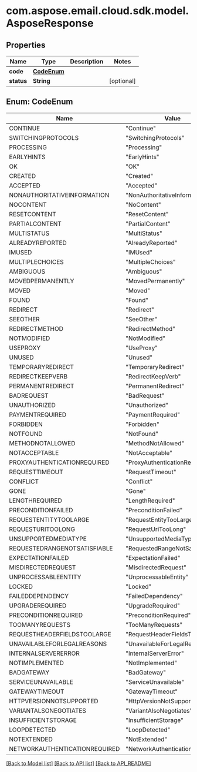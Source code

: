 
# com.aspose.email.cloud.sdk.model.AsposeResponse

## Properties
Name | Type | Description | Notes
------------ | ------------- | ------------- | -------------
**code** | [**CodeEnum**](#CodeEnum) |  | 
**status** | **String** |  |  [optional]


<a name="CodeEnum"></a>
## Enum: CodeEnum
Name | Value
---- | -----
CONTINUE | &quot;Continue&quot;
SWITCHINGPROTOCOLS | &quot;SwitchingProtocols&quot;
PROCESSING | &quot;Processing&quot;
EARLYHINTS | &quot;EarlyHints&quot;
OK | &quot;OK&quot;
CREATED | &quot;Created&quot;
ACCEPTED | &quot;Accepted&quot;
NONAUTHORITATIVEINFORMATION | &quot;NonAuthoritativeInformation&quot;
NOCONTENT | &quot;NoContent&quot;
RESETCONTENT | &quot;ResetContent&quot;
PARTIALCONTENT | &quot;PartialContent&quot;
MULTISTATUS | &quot;MultiStatus&quot;
ALREADYREPORTED | &quot;AlreadyReported&quot;
IMUSED | &quot;IMUsed&quot;
MULTIPLECHOICES | &quot;MultipleChoices&quot;
AMBIGUOUS | &quot;Ambiguous&quot;
MOVEDPERMANENTLY | &quot;MovedPermanently&quot;
MOVED | &quot;Moved&quot;
FOUND | &quot;Found&quot;
REDIRECT | &quot;Redirect&quot;
SEEOTHER | &quot;SeeOther&quot;
REDIRECTMETHOD | &quot;RedirectMethod&quot;
NOTMODIFIED | &quot;NotModified&quot;
USEPROXY | &quot;UseProxy&quot;
UNUSED | &quot;Unused&quot;
TEMPORARYREDIRECT | &quot;TemporaryRedirect&quot;
REDIRECTKEEPVERB | &quot;RedirectKeepVerb&quot;
PERMANENTREDIRECT | &quot;PermanentRedirect&quot;
BADREQUEST | &quot;BadRequest&quot;
UNAUTHORIZED | &quot;Unauthorized&quot;
PAYMENTREQUIRED | &quot;PaymentRequired&quot;
FORBIDDEN | &quot;Forbidden&quot;
NOTFOUND | &quot;NotFound&quot;
METHODNOTALLOWED | &quot;MethodNotAllowed&quot;
NOTACCEPTABLE | &quot;NotAcceptable&quot;
PROXYAUTHENTICATIONREQUIRED | &quot;ProxyAuthenticationRequired&quot;
REQUESTTIMEOUT | &quot;RequestTimeout&quot;
CONFLICT | &quot;Conflict&quot;
GONE | &quot;Gone&quot;
LENGTHREQUIRED | &quot;LengthRequired&quot;
PRECONDITIONFAILED | &quot;PreconditionFailed&quot;
REQUESTENTITYTOOLARGE | &quot;RequestEntityTooLarge&quot;
REQUESTURITOOLONG | &quot;RequestUriTooLong&quot;
UNSUPPORTEDMEDIATYPE | &quot;UnsupportedMediaType&quot;
REQUESTEDRANGENOTSATISFIABLE | &quot;RequestedRangeNotSatisfiable&quot;
EXPECTATIONFAILED | &quot;ExpectationFailed&quot;
MISDIRECTEDREQUEST | &quot;MisdirectedRequest&quot;
UNPROCESSABLEENTITY | &quot;UnprocessableEntity&quot;
LOCKED | &quot;Locked&quot;
FAILEDDEPENDENCY | &quot;FailedDependency&quot;
UPGRADEREQUIRED | &quot;UpgradeRequired&quot;
PRECONDITIONREQUIRED | &quot;PreconditionRequired&quot;
TOOMANYREQUESTS | &quot;TooManyRequests&quot;
REQUESTHEADERFIELDSTOOLARGE | &quot;RequestHeaderFieldsTooLarge&quot;
UNAVAILABLEFORLEGALREASONS | &quot;UnavailableForLegalReasons&quot;
INTERNALSERVERERROR | &quot;InternalServerError&quot;
NOTIMPLEMENTED | &quot;NotImplemented&quot;
BADGATEWAY | &quot;BadGateway&quot;
SERVICEUNAVAILABLE | &quot;ServiceUnavailable&quot;
GATEWAYTIMEOUT | &quot;GatewayTimeout&quot;
HTTPVERSIONNOTSUPPORTED | &quot;HttpVersionNotSupported&quot;
VARIANTALSONEGOTIATES | &quot;VariantAlsoNegotiates&quot;
INSUFFICIENTSTORAGE | &quot;InsufficientStorage&quot;
LOOPDETECTED | &quot;LoopDetected&quot;
NOTEXTENDED | &quot;NotExtended&quot;
NETWORKAUTHENTICATIONREQUIRED | &quot;NetworkAuthenticationRequired&quot;


[[Back to Model list]](API_README.md#documentation-for-models) [[Back to API list]](API_README.md#documentation-for-api-endpoints) [[Back to API_README]](API_README.md)

